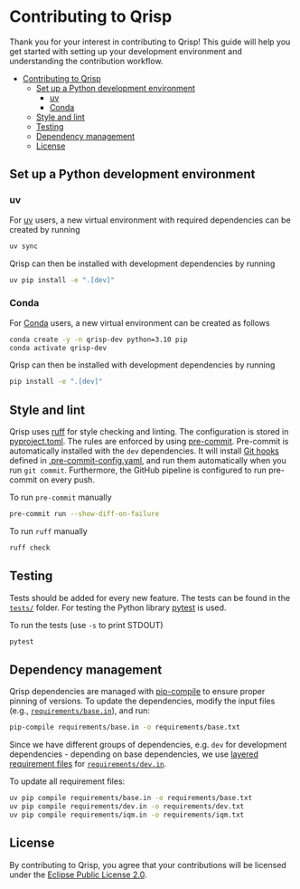 # Contributing to Qrisp

Thank you for your interest in contributing to Qrisp! This guide will help you get started with setting up your development environment and understanding the contribution workflow.

- [Contributing to Qrisp](#contributing-to-qrisp)
  - [Set up a Python development environment](#set-up-a-python-development-environment)
    - [uv](#uv)
    - [Conda](#conda)
  - [Style and lint](#style-and-lint)
  - [Testing](#testing)
  - [Dependency management](#dependency-management)
  - [License](#license)

## Set up a Python development environment

### uv

For [uv](https://docs.astral.sh/uv/) users, a new virtual environment with required dependencies can be created by running

```bash
uv sync
```

Qrisp can then be installed with development dependencies by running

```bash
uv pip install -e ".[dev]"
```

### Conda

For [Conda](https://anaconda.org/anaconda/conda) users, a new virtual environment can be created as follows

```bash
conda create -y -n qrisp-dev python=3.10 pip
conda activate qrisp-dev
```

Qrisp can then be installed with development dependencies by running

```bash
pip install -e ".[dev]"
```

## Style and lint

Qrisp uses [ruff](https://github.com/astral-sh/ruff) for style checking and linting. The configuration is stored in [pyproject.toml](pyproject.toml). The rules are enforced by using [pre-commit](https://pre-commit.com/). Pre-commit is automatically installed with the `dev` dependencies. It will install [Git hooks](https://git-scm.com/book/en/v2/Customizing-Git-Git-Hooks) defined in [.pre-commit-config.yaml](.pre-commit-config.yaml), and run them automatically when you run `git commit`. Furthermore, the GitHub pipeline is configured to run pre-commit on every push.

To run `pre-commit` manually

```bash
pre-commit run --show-diff-on-failure
```

To run `ruff` manually

```bash
ruff check
```

## Testing

Tests should be added for every new feature. The tests can be found in the [`tests/`](tests/) folder. For testing the Python library [pytest](https://docs.pytest.org/en/stable/) is used.

To run the tests (use `-s` to print STDOUT)

```bash
pytest
```

## Dependency management

Qrisp dependencies are managed with [pip-compile](https://pip-tools.readthedocs.io/en/latest/) to ensure proper pinning of versions. To update the dependencies, modify the input files (e.g., [`requirements/base.in`](requirements/base.in)), and run:

```bash
pip-compile requirements/base.in -o requirements/base.txt
```

Since we have different groups of dependencies, e.g. `dev` for development dependencies - depending on base dependencies, we use [layered requirement files](https://pip-tools.readthedocs.io/en/latest/#workflow-for-layered-requirements) for [`requirements/dev.in`](requirements/dev.in).

To update all requirement files:

```bash
uv pip compile requirements/base.in -o requirements/base.txt
uv pip compile requirements/dev.in -o requirements/dev.txt
uv pip compile requirements/iqm.in -o requirements/iqm.txt
```

## License

By contributing to Qrisp, you agree that your contributions will be licensed under the [Eclipse Public License 2.0](LICENSE).
